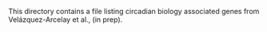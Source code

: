 This directory contains a file listing circadian biology associated genes from Velázquez-Arcelay et al., (in prep).
